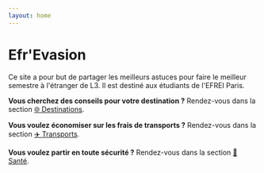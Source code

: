 ```yaml
---
layout: home
---
```


# Efr'Evasion

Ce site a pour but de partager les meilleurs astuces pour faire le meilleur semestre à l'étranger de L3. Il est destiné aux étudiants de l'EFREI Paris. 

**Vous cherchez des conseils pour votre destination ?** Rendez-vous dans la section [🌐 Destinations](/destinations/).

**Vous voulez économiser sur les frais de transports ?** Rendez-vous dans la section [✈️ Transports](/transports/).

**Vous voulez partir en toute sécurité ?** Rendez-vous dans la section [💊 Santé](/sante/).

